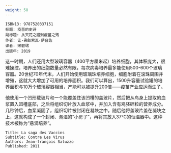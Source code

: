 ```yaml
---
weight: 58
---
```


```
ISBN13: 9787520337151
标题: 疫苗的史诗
副标题: 从天花之猖到疫苗之殇
作者: 让-弗郎索瓦·萨吕佐
译者: 宋碧珺
出版年: 2019
```

这一时期，人们还用大型玻璃容器（400平方厘米起）培养细胞，其体积庞大，很难操控，培养出的细胞数量必然有限，每次病毒培养最多能使用500-600个玻璃容器。20世纪70年代末，人们开始使用玻璃珠培养细胞，细胞附着在滚珠周围并增殖，这就大大增加了可用的培养面积。我们可以算出，1500升容量试验罐的培养面积与10万个玻璃容器相当，产能可以被提升200倍——疫苗产业应运而生了。

他使用一个凹形载玻片和一个能覆盖住该凹槽的盖玻片，然后把从鸟身上提取的血浆置入凹槽底部，之后将组织切片放入血浆中，并加入含有鸡胚碎粒的营养成分。几秒钟后，血浆凝固了，组织切片被封闭在凝块之中。随后他将盖玻片盖在凝块之上，这就构成了一个封闭、潮湿的“小房子”，再将其放入37℃的恒温器中。这种技术被称为“悬滴培养”。

```
Title: La saga des Vaccins
Subtitle: Contre Les Virus
Authors: Jean-françois Saluzzo
Published: 2011
```